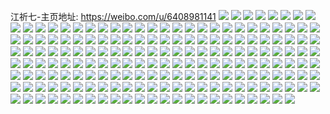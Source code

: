 江祈七-主页地址: https://weibo.com/u/6408981141 
![](https://wx4.sinaimg.cn/mw2000/006ZJqLzly1h9mq2gd22yj30rz161ql7.jpg) 
![](https://wx4.sinaimg.cn/mw2000/006ZJqLzly1h9mq2fwv5nj30sg23bqv5.jpg) 
![](https://wx4.sinaimg.cn/mw2000/006ZJqLzly1h9mq2hl6efj32d2340x6q.jpg) 
![](https://wx4.sinaimg.cn/mw2000/006ZJqLzly1h9mq36exf2j32c03404qv.jpg) 
![](https://wx4.sinaimg.cn/mw2000/006ZJqLzly1h9f6ud3ezrj32bz1zu1ky.jpg) 
![](https://wx4.sinaimg.cn/mw2000/006ZJqLzgy1h9anl6y1abj32c02c0x6p.jpg) 
![](https://wx4.sinaimg.cn/mw2000/006ZJqLzgy1h92kfmk12ij30hk0il75j.jpg) 
![](https://wx4.sinaimg.cn/mw2000/006ZJqLzgy1h8wer4ngtoj30ws0wctcr.jpg) 
![](https://wx4.sinaimg.cn/mw2000/006ZJqLzgy1h8vn2yh1oej32ts1lab29.jpg) 
![](https://wx4.sinaimg.cn/mw2000/006ZJqLzly1h7kcjvf50bj30j114wgqq.jpg) 
![](https://wx4.sinaimg.cn/mw2000/006ZJqLzly1h78rdaub41j30tc134zmn.jpg) 
![](https://wx4.sinaimg.cn/mw2000/006ZJqLzly1h78rdkefgcj30zk0zk3z7.jpg) 
![](https://wx4.sinaimg.cn/mw2000/006ZJqLzly1h60prdhipsj30wi0o6t9x.jpg) 
![](https://wx4.sinaimg.cn/mw2000/006ZJqLzly1h4qbqasiuoj30yi22onpf.jpg) 
![](https://wx4.sinaimg.cn/mw2000/006ZJqLzly1h2t5npcqsxj30yi22o7v5.jpg) 
![](https://wx4.sinaimg.cn/mw2000/006ZJqLzly1h2t5nqwl3jj30yi22oqr4.jpg) 
![](https://wx4.sinaimg.cn/mw2000/006ZJqLzly1h2fbjrwb0uj32ah31ynpd.jpg) 
![](https://wx4.sinaimg.cn/mw2000/006ZJqLzly1h2fbjlxgmaj324r2ucnm9.jpg) 
![](https://wx4.sinaimg.cn/mw2000/006ZJqLzly1h1ugvqfyxuj32c02c0u0z.jpg) 
![](https://wx4.sinaimg.cn/mw2000/006ZJqLzly1h1sbc5nej9j30c80b4glp.jpg) 
![](https://wx4.sinaimg.cn/mw2000/006ZJqLzly1h1om5fhofnj31sc2dskjl.jpg) 
![](https://wx4.sinaimg.cn/mw2000/006ZJqLzly1h1iqam59stj30yi22otqc.jpg) 
![](https://wx4.sinaimg.cn/mw2000/006ZJqLzly1h1bvl3ypyzj31sc2dse81.jpg) 
![](https://wx4.sinaimg.cn/mw2000/006ZJqLzly1h09o5vr6ixj31o72dsx6p.jpg) 
![](https://wx4.sinaimg.cn/mw2000/006ZJqLzly1gzp2l0azdcj30sg2bt4qp.jpg) 
![](https://wx4.sinaimg.cn/mw2000/006ZJqLzly1gzp2l1hvkyj30sg2dg1kx.jpg) 
![](https://wx4.sinaimg.cn/mw2000/006ZJqLzly1gzp2l32wm6j30sg3y8x6p.jpg) 
![](https://wx4.sinaimg.cn/mw2000/006ZJqLzly1gzp2kz7epoj30sg2zyhdt.jpg) 
![](https://wx4.sinaimg.cn/mw2000/006ZJqLzly1gzp2l4ip9zj30sg2nvkjl.jpg) 
![](https://wx4.sinaimg.cn/mw2000/006ZJqLzly1gzp2l5tg0sj30sg23u4qp.jpg) 
![](https://wx4.sinaimg.cn/mw2000/006ZJqLzly1gzp2s58q66j31yv2xqkjl.jpg) 
![](https://wx4.sinaimg.cn/mw2000/006ZJqLzly1gzp2rgj51xj31sc2dsu0x.jpg) 
![](https://wx4.sinaimg.cn/mw2000/006ZJqLzly1gz3ztgr0bbj32c0340kjm.jpg) 
![](https://wx4.sinaimg.cn/mw2000/006ZJqLzly1gyy9vl9re8j32c0340qv6.jpg) 
![](https://wx4.sinaimg.cn/mw2000/006ZJqLzly1gymua74lbgj30yi22oq7r.jpg) 
![](https://wx4.sinaimg.cn/mw2000/006ZJqLzly1gymua8n2uuj30yi0kmaet.jpg) 
![](https://wx4.sinaimg.cn/mw2000/006ZJqLzly1gy6dy02mwhj30yi0og0wm.jpg) 
![](https://wx4.sinaimg.cn/mw2000/006ZJqLzly1gxfi9b5pl4j30u01hcgy6.jpg) 
![](https://wx4.sinaimg.cn/mw2000/006ZJqLzly1gxfi9amvbqj30u01hc138.jpg) 
![](https://wx4.sinaimg.cn/mw2000/006ZJqLzly1gxfi9c0vwmj30yi22oamt.jpg) 
![](https://wx4.sinaimg.cn/mw2000/006ZJqLzly1gxcggr6ycrj31sc2dsqv5.jpg) 
![](https://wx4.sinaimg.cn/mw2000/006ZJqLzly1gxcggu1y61j31sc2ds1ky.jpg) 
![](https://wx4.sinaimg.cn/mw2000/006ZJqLzly1gx7xmw1r2ej32c03401ky.jpg) 
![](https://wx4.sinaimg.cn/mw2000/006ZJqLzly1gwyupcf6i9j32c02uchdt.jpg) 
![](https://wx4.sinaimg.cn/mw2000/006ZJqLzly1gwuw850xdrj31sc2dsb2a.jpg) 
![](https://wx4.sinaimg.cn/mw2000/006ZJqLzly1gwuw897wjqj32c0340kjn.jpg) 
![](https://wx4.sinaimg.cn/mw2000/006ZJqLzly1gwuw8daf8ij33402c01kz.jpg) 
![](https://wx4.sinaimg.cn/mw2000/006ZJqLzly1gwf4m4u6unj32c03401kx.jpg) 
![](https://wx4.sinaimg.cn/mw2000/006ZJqLzly1gw6dw5ypdxj32c0340qv7.jpg) 
![](https://wx4.sinaimg.cn/mw2000/006ZJqLzly1gw6dwb92zij32c03404qr.jpg) 
![](https://wx4.sinaimg.cn/mw2000/006ZJqLzly1gw6dwupzp1j32c0340e83.jpg) 
![](https://wx4.sinaimg.cn/mw2000/006ZJqLzly1gw6dwzp2q9j32c0316e83.jpg) 
![](https://wx4.sinaimg.cn/mw2000/006ZJqLzly1gw56gt2s7bj32c0340npd.jpg) 
![](https://wx4.sinaimg.cn/mw2000/006ZJqLzly1gvm5gsegsfj32c03404qq.jpg) 
![](https://wx4.sinaimg.cn/mw2000/006ZJqLzly1gv9f1ogd9jj61qy2bxkjl02.jpg) 
![](https://wx4.sinaimg.cn/mw2000/006ZJqLzly1gv6t77u8joj62c0340u0x02.jpg) 
![](https://wx4.sinaimg.cn/mw2000/006ZJqLzly1gv6t73md4rj62c0340x6p02.jpg) 
![](https://wx4.sinaimg.cn/mw2000/006ZJqLzly1gv5lat89msj63402byx6p02.jpg) 
![](https://wx4.sinaimg.cn/mw2000/006ZJqLzly1gv29i7137nj63402c01ky02.jpg) 
![](https://wx4.sinaimg.cn/mw2000/006ZJqLzly1guxe7kba7ij60yi0y97eb02.jpg) 
![](https://wx4.sinaimg.cn/mw2000/006ZJqLzly1guxe7jqpjmj60yi0ycwo602.jpg) 
![](https://wx4.sinaimg.cn/mw2000/006ZJqLzgy1guvnyoa4mjj60tz0r5dm002.jpg) 
![](https://wx4.sinaimg.cn/mw2000/006ZJqLzly1gut2oshp6vj62c03407wi02.jpg) 
![](https://wx4.sinaimg.cn/mw2000/006ZJqLzly1gupaq7vuhrj62c0340b2a02.jpg) 
![](https://wx4.sinaimg.cn/mw2000/006ZJqLzly1guhr8n6gnvj62c03404qq02.jpg) 
![](https://wx4.sinaimg.cn/mw2000/006ZJqLzly1gu29u1u501j61sc2dsqv502.jpg) 
![](https://wx4.sinaimg.cn/mw2000/006ZJqLzly1gts8aajoa8j60yi22okjl02.jpg) 
![](https://wx4.sinaimg.cn/mw2000/006ZJqLzly1gtpkiwbi52j61pk2cd4qq02.jpg) 
![](https://wx4.sinaimg.cn/mw2000/006ZJqLzly1gtpkixn111j61p02da1ky02.jpg) 
![](https://wx4.sinaimg.cn/mw2000/006ZJqLzly1gt6aywluy9j32c0340b2a.jpg) 
![](https://wx4.sinaimg.cn/mw2000/006ZJqLzly1gt6ayrx8kxj31p42ds4qp.jpg) 
![](https://wx4.sinaimg.cn/mw2000/006ZJqLzly1gt6aytyansj32c02nox6p.jpg) 
![](https://wx4.sinaimg.cn/mw2000/006ZJqLzly1gsy8nzbx6cj30yi22ogq5.jpg) 
![](https://wx4.sinaimg.cn/mw2000/006ZJqLzly1gswy2uisguj32c0340x6q.jpg) 
![](https://wx4.sinaimg.cn/mw2000/006ZJqLzly1gsr0pp6s6dj32lm2c07wi.jpg) 
![](https://wx4.sinaimg.cn/mw2000/006ZJqLzly1gsizdlw0tkj32c0340u0y.jpg) 
![](https://wx4.sinaimg.cn/mw2000/006ZJqLzly1gsizdzotlnj32c0340qv6.jpg) 
![](https://wx4.sinaimg.cn/mw2000/006ZJqLzly1gsizdntj4vj32c0340u0y.jpg) 
![](https://wx4.sinaimg.cn/mw2000/006ZJqLzly1gs7k9sj561j32c0340qv6.jpg) 
![](https://wx4.sinaimg.cn/mw2000/006ZJqLzly1gs7k9uacjuj32c03407wi.jpg) 
![](https://wx4.sinaimg.cn/mw2000/006ZJqLzly1gs1onfzwjmj32c02lb1ar.jpg) 
![](https://wx4.sinaimg.cn/mw2000/006ZJqLzly1gryehfrs92j326s2x1hdt.jpg) 
![](https://wx4.sinaimg.cn/mw2000/006ZJqLzly1gryehjei8jj32832ysnpd.jpg) 
![](https://wx4.sinaimg.cn/mw2000/006ZJqLzly1gryehm04c9j32ds1sc1kx.jpg) 
![](https://wx4.sinaimg.cn/mw2000/006ZJqLzly1grt7a8pwacj30u01sywi2.jpg) 
![](https://wx4.sinaimg.cn/mw2000/006ZJqLzly1grsnbulc27j30cf0blt9o.jpg) 
![](https://wx4.sinaimg.cn/mw2000/006ZJqLzly1grsn62lt11j32xk2c0npd.jpg) 
![](https://wx4.sinaimg.cn/mw2000/006ZJqLzly1grr9vhabf3j32ds1sce81.jpg) 
![](https://wx4.sinaimg.cn/mw2000/006qvEYEgy1gk2m5at2fxj30k00ku74w.jpg) 
![](https://wx4.sinaimg.cn/mw2000/006ZJqLzly1grdqx9gffgj33402c04qp.jpg) 
![](https://wx4.sinaimg.cn/mw2000/006ZJqLzly1gqololgt82j30ku11iwiq.jpg) 
![](https://wx4.sinaimg.cn/mw2000/006ZJqLzly1gqc9w7215hj33402c0b29.jpg) 
![](https://wx4.sinaimg.cn/mw2000/006ZJqLzly1gqc9wa3f6tj33402c0e81.jpg) 
![](https://wx4.sinaimg.cn/mw2000/006ZJqLzly1gq9o098wwsj32c0340x6q.jpg) 
![](https://wx4.sinaimg.cn/mw2000/006ZJqLzly1gptribmypmj32c03407wh.jpg) 
![](https://wx4.sinaimg.cn/mw2000/006ZJqLzly1gpae5wcbtrj32c0340hdt.jpg) 
![](https://wx4.sinaimg.cn/mw2000/006ZJqLzly1gpae5yi07yj32c0340kjl.jpg) 
![](https://wx4.sinaimg.cn/mw2000/006ZJqLzly1gopi39gmrkj32c0340qs1.jpg) 
![](https://wx4.sinaimg.cn/mw2000/006ZJqLzly1gompqwok23j30jq0jqta6.jpg) 
![](https://wx4.sinaimg.cn/mw2000/006ZJqLzly1goaq2gyafrj32c02c0e82.jpg) 
![](https://wx4.sinaimg.cn/mw2000/006ZJqLzly1goaq2j6hxzj32c02c0kjm.jpg) 
![](https://wx4.sinaimg.cn/mw2000/006ZJqLzly1go9h4tv04aj31rh2cn1ky.jpg) 
![](https://wx4.sinaimg.cn/mw2000/006ZJqLzly1go9h4spxlgj31sc2ds1kz.jpg) 
![](https://wx4.sinaimg.cn/mw2000/006ZJqLzly1go6hnrjad2j31sc2ds1l0.jpg) 
![](https://wx4.sinaimg.cn/mw2000/006ZJqLzly1go4e6rwrlkj30ku0uh0zs.jpg) 
![](https://wx4.sinaimg.cn/mw2000/006ZJqLzly1go02ymkx0hj31o0280x6q.jpg) 
![](https://wx4.sinaimg.cn/mw2000/006ZJqLzly1go02yqwzb9j31m424rhdv.jpg) 
![](https://wx4.sinaimg.cn/mw2000/006ZJqLzly1go02yoqkhwj31lk1w8kjl.jpg) 
![](https://wx4.sinaimg.cn/mw2000/006ZJqLzly1go02yyijsmj32c0340x6r.jpg) 
![](https://wx4.sinaimg.cn/mw2000/006ZJqLzly1go02yun0suj32c0340kjn.jpg) 
![](https://wx4.sinaimg.cn/mw2000/006ZJqLzly1go02yo17t2j30rs15oau5.jpg) 
![](https://wx4.sinaimg.cn/mw2000/006ZJqLzly1go02ynmgwxj30rs223qrl.jpg) 
![](https://wx4.sinaimg.cn/mw2000/006ZJqLzly1go02yn8a9tj30rs1panid.jpg) 
![](https://wx4.sinaimg.cn/mw2000/006ZJqLzly1go02ysjiwtj31sc2ds4qq.jpg) 
![](https://wx4.sinaimg.cn/mw2000/006ZJqLzly1gnspqtkn5vj32c03407wj.jpg) 
![](https://wx4.sinaimg.cn/mw2000/006ZJqLzly1gnsprwcquqj32c03404qr.jpg) 
![](https://wx4.sinaimg.cn/mw2000/006ZJqLzly1gnl39jpv18j31o0280npf.jpg) 
![](https://wx4.sinaimg.cn/mw2000/006ZJqLzly1gnhl06tocpj32c0340e81.jpg) 
![](https://wx4.sinaimg.cn/mw2000/006ZJqLzly1gn0vtdnryrj33402c0b2b.jpg) 
![](https://wx4.sinaimg.cn/mw2000/006ZJqLzly1gn0vtg7tipj32c0340hdv.jpg) 
![](https://wx4.sinaimg.cn/mw2000/006ZJqLzly1gn0vu446e0j33402c07wh.jpg) 
![](https://wx4.sinaimg.cn/mw2000/006ZJqLzly1gn0vtk85v3j31yh1yhe81.jpg) 
![](https://wx4.sinaimg.cn/mw2000/006ZJqLzly1gn0vtlpclaj32c02c01ky.jpg) 
![](https://wx4.sinaimg.cn/mw2000/006ZJqLzly1gn0vtnbq6oj32c02c07wi.jpg) 
![](https://wx4.sinaimg.cn/mw2000/006ZJqLzly1gmthdz8iigj32c03401ky.jpg) 
![](https://wx4.sinaimg.cn/mw2000/006ZJqLzly1gmthdwdi8qj32c03404qq.jpg) 
![](https://wx4.sinaimg.cn/mw2000/006ZJqLzly1gme7524ya2j31sc2dsx6p.jpg) 
![](https://wx4.sinaimg.cn/mw2000/006ZJqLzly1glytqmuvf5j30u00u0wjx.jpg) 
![](https://wx4.sinaimg.cn/mw2000/006ZJqLzly1glgftqbauaj30rs15onjc.jpg) 
![](https://wx4.sinaimg.cn/mw2000/006ZJqLzly1gkvhi8vldwj322o0yihe6.jpg) 
![](https://wx4.sinaimg.cn/mw2000/006ZJqLzly1gkvhibb2ayj30yi0fo47l.jpg) 
![](https://wx4.sinaimg.cn/mw2000/006ZJqLzly1gkvhlp52wgj322o0yix6y.jpg) 
![](https://wx4.sinaimg.cn/mw2000/006ZJqLzly1gkvhfhrua6j322o0yix71.jpg) 
![](https://wx4.sinaimg.cn/mw2000/006ZJqLzly1gkpsodet5yj31hn1xau0x.jpg) 
![](https://wx4.sinaimg.cn/mw2000/006ZJqLzly1gkpsoetdz6j31o0280e82.jpg) 
![](https://wx4.sinaimg.cn/mw2000/006ZJqLzly1gkpsoc6s9cj31o0280npe.jpg) 
![](https://wx4.sinaimg.cn/mw2000/006ZJqLzly1gke0ktvb03j32c02c07wj.jpg) 
![](https://wx4.sinaimg.cn/mw2000/006ZJqLzly1gke0kn4h0gj32612afe81.jpg) 
![](https://wx4.sinaimg.cn/mw2000/006ZJqLzly1gke0l11r55j32c02c0kjn.jpg) 
![](https://wx4.sinaimg.cn/mw2000/006ZJqLzly1gke0mdea46j32c02c0x6q.jpg) 
![](https://wx4.sinaimg.cn/mw2000/006ZJqLzly1gk9x8kd811j31o02804qq.jpg) 
![](https://wx4.sinaimg.cn/mw2000/006ZJqLzly1gk9x8qobs3j31o0280b2a.jpg) 
![](https://wx4.sinaimg.cn/mw2000/006ZJqLzly1gk9x8tojooj31o0280qv5.jpg) 
![](https://wx4.sinaimg.cn/mw2000/006ZJqLzly1gk9x8x4vc8j31o02807wh.jpg) 
![](https://wx4.sinaimg.cn/mw2000/006ZJqLzly1gk9x91f9qmj31m024we81.jpg) 
![](https://wx4.sinaimg.cn/mw2000/006ZJqLzly1gk9x96ff58j31mq25ye81.jpg) 
![](https://wx4.sinaimg.cn/mw2000/006ZJqLzly1gk9x8e7dh8j31o0280kjl.jpg) 
![](https://wx4.sinaimg.cn/mw2000/006ZJqLzly1gk9x80fyc2j31o0280npd.jpg) 
![](https://wx4.sinaimg.cn/mw2000/006ZJqLzly1gk9x8711q8j31o0280kjm.jpg) 
![](https://wx4.sinaimg.cn/mw2000/006ZJqLzly1gk6iszl4h4j30ph0ph40f.jpg) 
![](https://wx4.sinaimg.cn/mw2000/006ZJqLzly1gjprvo3r59j31o02807r1.jpg) 
![](https://wx4.sinaimg.cn/mw2000/006ZJqLzly1gjprwbu9ddj31o02804qp.jpg) 
![](https://wx4.sinaimg.cn/mw2000/006ZJqLzly1gjprvdkilzj32c02c0qv6.jpg) 
![](https://wx4.sinaimg.cn/mw2000/006ZJqLzly1gjprxvg9p8j31o01o0njz.jpg) 
![](https://wx4.sinaimg.cn/mw2000/006ZJqLzly1gjmh5enczdj31sc2ds4qq.jpg) 
![](https://wx4.sinaimg.cn/mw2000/006ZJqLzly1gjmh5fpzyrj31kz27sb2a.jpg) 
![](https://wx4.sinaimg.cn/mw2000/006ZJqLzly1gjmh5gjszej31jj284u0x.jpg) 
![](https://wx4.sinaimg.cn/mw2000/006ZJqLzly1gjegkl8zrjj30rs1jkkhg.jpg) 
![](https://wx4.sinaimg.cn/mw2000/006ZJqLzly1gjegkt7djij30rq1jfkfd.jpg) 
![](https://wx4.sinaimg.cn/mw2000/006ZJqLzly1gjegkqcucgj30rs1jk4o5.jpg) 
![](https://wx4.sinaimg.cn/mw2000/006ZJqLzly1gjegkflns4j30rs1jk7wh.jpg) 
![](https://wx4.sinaimg.cn/mw2000/006ZJqLzly1gjegkjn3z1j30rs1xg4qp.jpg) 
![](https://wx4.sinaimg.cn/mw2000/006ZJqLzly1gjeglj2j9xj31o01o0e81.jpg) 
![](https://wx4.sinaimg.cn/mw2000/006ZJqLzly1gjeglfy1sej31o01o0kjl.jpg) 
![](https://wx4.sinaimg.cn/mw2000/006ZJqLzly1gjegkm1fgbj30yi0jdtfk.jpg) 
![](https://wx4.sinaimg.cn/mw2000/006ZJqLzly1gjegkoehb4j31o01o0qv5.jpg) 
![](https://wx4.sinaimg.cn/mw2000/006ZJqLzly1gjegld6w8fj32c02c04qr.jpg) 
![](https://wx4.sinaimg.cn/mw2000/006ZJqLzly1gjeglmi5azj32c02c01ky.jpg) 
![](https://wx4.sinaimg.cn/mw2000/006ZJqLzly1gj7lxe27pej31tg2217wh.jpg) 
![](https://wx4.sinaimg.cn/mw2000/006ZJqLzly1gj7lxff15mj31py22dnpd.jpg) 
![](https://wx4.sinaimg.cn/mw2000/006ZJqLzly1gj7lxcb4bjj31o01o0kjl.jpg) 
![](https://wx4.sinaimg.cn/mw2000/006ZJqLzly1gj7lxgewc5j31o01o07wh.jpg) 
![](https://wx4.sinaimg.cn/mw2000/006ZJqLzly1gj7lxi8ek8j321u2qge82.jpg) 
![](https://wx4.sinaimg.cn/mw2000/006ZJqLzly1gj7lxk9tivj325d2v6u0y.jpg) 
![](https://wx4.sinaimg.cn/mw2000/006ZJqLzly1giq6e3z2z8j31o01o0hdt.jpg) 
![](https://wx4.sinaimg.cn/mw2000/006ZJqLzly1giq6e7a3wnj31o01o0kjl.jpg) 
![](https://wx4.sinaimg.cn/mw2000/006ZJqLzly1giq6eaq0h9j31md1nzu0x.jpg) 
![](https://wx4.sinaimg.cn/mw2000/006ZJqLzly1giq6ef9savj31o01o0kjl.jpg) 
![](https://wx4.sinaimg.cn/mw2000/006ZJqLzly1gii6w94tu0j30tu0tu0zd.jpg) 
![](https://wx4.sinaimg.cn/mw2000/006ZJqLzly1gi6ucgfbprj31kw1kw7wh.jpg) 
![](https://wx4.sinaimg.cn/mw2000/006ZJqLzly1gi6ucfbruaj31kw1kwb29.jpg) 
